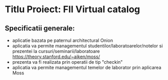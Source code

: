 Titlu Proiect: FII Virtual catalog
==============
Specificatii generale:
---------

  - aplicatie bazata pe paternul architectural Onion
  - aplicatia va permite managementul studentilor/laboratoarelor/notelor si prezentei la cursuri/seminarii/laboratoare	https://theory.stanford.edu/~aiken/moss/	
  - prezenta va fi realizata prin operatii de tip "checkin"		
  - aplicatia va permite managementul temelor de laborator prin aplicarea Moss
